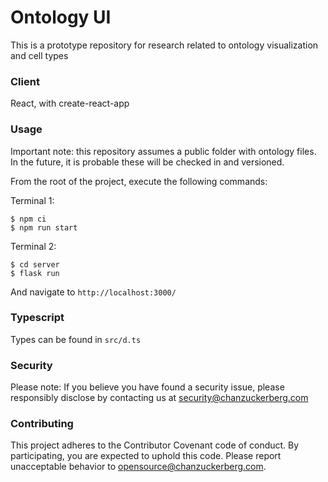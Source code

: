 # Ontology UI

This is a prototype repository for research related to ontology visualization and cell types

### Client

React, with create-react-app

### Usage

Important note: this repository assumes a public folder with ontology files. In the future, it is probable these will be checked in and versioned.

From the root of the project, execute the following commands:

Terminal 1:

```
$ npm ci
$ npm run start
```

Terminal 2:

```
$ cd server
$ flask run
```

And navigate to `http://localhost:3000/`

### Typescript

Types can be found in `src/d.ts`

### Security

Please note: If you believe you have found a security issue, please responsibly disclose by contacting us at security@chanzuckerberg.com

### Contributing

This project adheres to the Contributor Covenant code of conduct. By participating, you are expected to uphold this code. Please report unacceptable behavior to opensource@chanzuckerberg.com.

